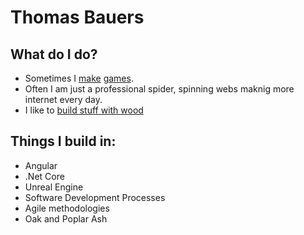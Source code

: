 # Thomas Bauers

## What do I do?

* Sometimes I [make](https://github.com/tmoss343/tmoss343.github.io.git) [games](https://github.com/tmoss343/Centipede).
* Often I am just a professional spider, spinning webs maknig more internet every day. 
* I like to [build stuff with wood](https://github.com/tmoss343/Centipede/blob/master/table.jpg)

## Things I build in:

* Angular
* .Net Core
* Unreal Engine
* Software Development Processes
* Agile methodologies
* Oak and Poplar Ash